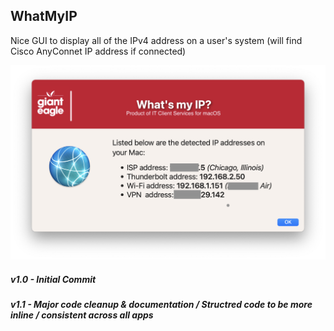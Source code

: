 ## WhatMyIP

Nice GUI to display all of the IPv4 address on a user's system (will find Cisco AnyConnet IP address if connected)

![](/WhatsMyIP/WhatsMyIP.png)

##### _v1.0 - Initial Commit_
##### _v1.1 - Major code cleanup & documentation / Structred code to be more inline / consistent across all apps_
